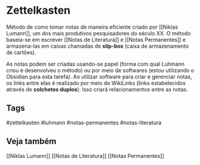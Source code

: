 # Zettelkasten

Método de como tomar notas de maneira eficiente criado por [[Niklas Lumann]], um dos mais produtivos pesquisadores do século XX. O método baseia-se em escrever [[Notas de Literatura]] e [[Notas Permanentes]] e armazena-las em caixas chamadas de **slip-box** (caixa de armazenamento de cartões).

As notas podem ser criadas usando-se papel (forma com qual Luhmann criou e desenvolveu o método) ou por meio de softwares (estou utilizando o Obsidian para esta tarefa). Ao utilizar software para criar e gerenciar notas, os links entre elas é realizado por meio de WikiLinks (links estabelecidos através de **colchetes duplos**). Isso criará relacionamentos entre as notas.

## Tags

#zettelkasten #luhmann #notas-permanentes #notas-literatura
## Veja também

[[Niklas Lumann]]
[[Notas de Literatura]]
[[Notas Permanentes]]
